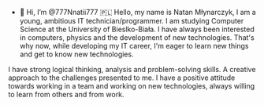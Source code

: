 - 👋 Hi, I’m @777Nnatii777 🇵🇱
Hello, my name is Natan Młynarczyk, I am a young, ambitious IT technician/programmer. I am studying Computer Science at the University of Bieslko-Biała. I have always been interested in computers, physics and the development of new technologies. That's why now, while developing my IT career, I'm eager to learn new things and get to know new technologies.

I have strong logical thinking, analysis and problem-solving skills. A creative approach to the challenges presented to me. I have a positive attitude towards working in a team and working on new technologies, always willing to learn from others and from work.
<!---
777Nnatii777/777Nnatii777 is a ✨ special ✨ repository because its `README.md` (this file) appears on your GitHub profile.
You can click the Preview link to take a look at your changes.
--->
